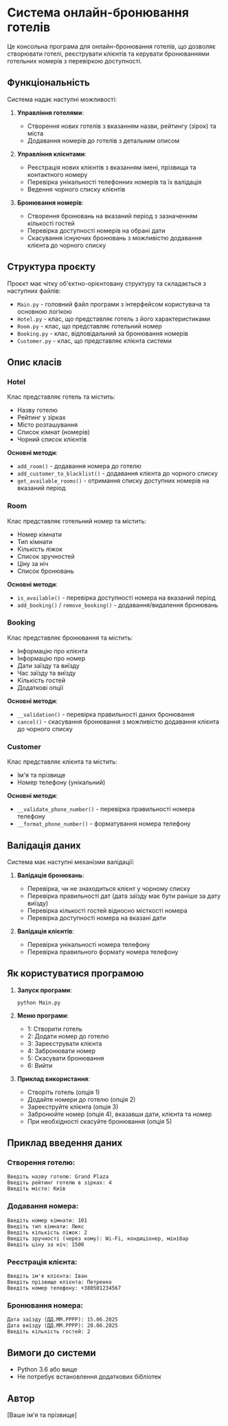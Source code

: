 # Система онлайн-бронювання готелів

Це консольна програма для онлайн-бронювання готелів, що дозволяє створювати готелі, реєструвати клієнтів та керувати бронюваннями готельних номерів з перевіркою доступності.

## Функціональність

Система надає наступні можливості:

1. **Управління готелями**:
   - Створення нових готелів з вказанням назви, рейтингу (зірок) та міста
   - Додавання номерів до готелів з детальним описом

2. **Управління клієнтами**:
   - Реєстрація нових клієнтів з вказанням імені, прізвища та контактного номеру
   - Перевірка унікальності телефонних номерів та їх валідація
   - Ведення чорного списку клієнтів

3. **Бронювання номерів**:
   - Створення бронювань на вказаний період з зазначенням кількості гостей
   - Перевірка доступності номерів на обрані дати
   - Скасування існуючих бронювань з можливістю додавання клієнта до чорного списку

## Структура проєкту

Проєкт має чітку об'єктно-орієнтовану структуру та складається з наступних файлів:

- `Main.py` - головний файл програми з інтерфейсом користувача та основною логікою
- `Hotel.py` - клас, що представляє готель з його характеристиками
- `Room.py` - клас, що представляє готельний номер
- `Booking.py` - клас, відповідальний за бронювання номерів
- `Customer.py` - клас, що представляє клієнта системи

## Опис класів

### Hotel

Клас представляє готель та містить:
- Назву готелю
- Рейтинг у зірках
- Місто розташування
- Список кімнат (номерів)
- Чорний список клієнтів

**Основні методи**:
- `add_room()` - додавання номера до готелю
- `add_customer_to_blacklist()` - додавання клієнта до чорного списку
- `get_available_rooms()` - отримання списку доступних номерів на вказаний період

### Room

Клас представляє готельний номер та містить:
- Номер кімнати
- Тип кімнати
- Кількість ліжок
- Список зручностей
- Ціну за ніч
- Список бронювань

**Основні методи**:
- `is_available()` - перевірка доступності номера на вказаний період
- `add_booking()` / `remove_booking()` - додавання/видалення бронювань

### Booking

Клас представляє бронювання та містить:
- Інформацію про клієнта
- Інформацію про номер
- Дати заїзду та виїзду
- Час заїзду та виїзду
- Кількість гостей
- Додаткові опції

**Основні методи**:
- `__validation()` - перевірка правильності даних бронювання
- `cancel()` - скасування бронювання з можливістю додавання клієнта до чорного списку

### Customer

Клас представляє клієнта та містить:
- Ім'я та прізвище
- Номер телефону (унікальний)

**Основні методи**:
- `__validate_phone_number()` - перевірка правильності номера телефону
- `__format_phone_number()` - форматування номера телефону

## Валідація даних

Система має наступні механізми валідації:

1. **Валідація бронювань**:
   - Перевірка, чи не знаходиться клієнт у чорному списку
   - Перевірка правильності дат (дата заїзду має бути раніше за дату виїзду)
   - Перевірка кількості гостей відносно місткості номера
   - Перевірка доступності номера на вказані дати

2. **Валідація клієнтів**:
   - Перевірка унікальності номера телефону
   - Перевірка правильного формату номера телефону

## Як користуватися програмою

1. **Запуск програми**:
   ```
   python Main.py
   ```

2. **Меню програми**:
   - 1: Створити готель
   - 2: Додати номер до готелю
   - 3: Зареєструвати клієнта
   - 4: Забронювати номер
   - 5: Скасувати бронювання
   - 6: Вийти

3. **Приклад використання**:
   - Створіть готель (опція 1)
   - Додайте номери до готелю (опція 2)
   - Зареєструйте клієнта (опція 3)
   - Забронюйте номер (опція 4), вказавши дати, клієнта та номер
   - При необхідності скасуйте бронювання (опція 5)

## Приклад введення даних

### Створення готелю:
```
Введіть назву готелю: Grand Plaza
Введіть рейтинг готелю в зірках: 4
Введіть місто: Київ
```

### Додавання номера:
```
Введіть номер кімнати: 101
Введіть тип кімнати: Люкс
Введіть кількість ліжок: 2
Введіть зручності (через кому): Wi-Fi, кондиціонер, мінібар
Введіть ціну за ніч: 1500
```

### Реєстрація клієнта:
```
Введіть ім'я клієнта: Іван
Введіть прізвище клієнта: Петренко
Введіть номер телефону: +380501234567
```

### Бронювання номера:
```
Дата заїзду (ДД.ММ.РРРР): 15.06.2025
Дата виїзду (ДД.ММ.РРРР): 20.06.2025
Введіть кількість гостей: 2
```

## Вимоги до системи

- Python 3.6 або вище
- Не потребує встановлення додаткових бібліотек

## Автор

[Ваше ім'я та прізвище]
